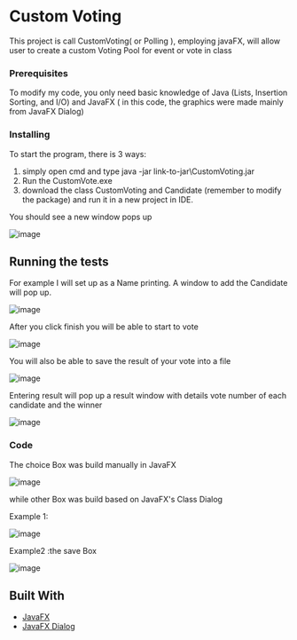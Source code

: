 # Custom Voting 

This project is call CustomVoting( or Polling ), employing javaFX, will allow user to create a custom Voting Pool for event or vote in class 

### Prerequisites

To modify my code, you only need basic knowledge of Java (Lists, Insertion Sorting, and I/O) and JavaFX ( in this code, the graphics were made mainly from JavaFX Dialog)

### Installing

To start the program, there is 3 ways:
1. simply open cmd and type java -jar link-to-jar\CustomVoting.jar
2. Run the CustomVote.exe
3. download the class CustomVoting and Candidate (remember to modify the package) and run it in a new project in IDE.

You should see a new window pops up


![image](https://user-images.githubusercontent.com/44376091/49311617-9e793d80-f4af-11e8-8fbf-d8297cc3b4c9.png)


## Running the tests

For example I will set up as a Name printing. A window to add the Candidate will pop up.

![image](https://user-images.githubusercontent.com/44376091/49333311-832f3080-f58a-11e8-9d79-6c9bda8deffa.png)

After you click finish you will be able to start to vote

![image](https://user-images.githubusercontent.com/44376091/49333324-b245a200-f58a-11e8-84bb-595bcdcbace3.png)

You will also be able to save the result of your vote into a file

![image](https://user-images.githubusercontent.com/44376091/49333327-c7bacc00-f58a-11e8-8475-b90d5bae3598.png)

Entering result will pop up a result window with details vote number of each candidate and the winner

![image](https://user-images.githubusercontent.com/44376091/49333340-0fd9ee80-f58b-11e8-8b0b-389801529c3f.png)


### Code
The choice Box was build manually in JavaFX 


![image](https://user-images.githubusercontent.com/44376091/49333350-6ba47780-f58b-11e8-8033-f1d53f455f23.png)

while other Box was build based on JavaFX's Class Dialog

Example 1: 


![image](https://user-images.githubusercontent.com/44376091/49333358-8c6ccd00-f58b-11e8-8fbc-b2ba04770574.png)


Example2 :the save Box


![image](https://user-images.githubusercontent.com/44376091/49333363-adcdb900-f58b-11e8-8b22-116750e20b44.png)




## Built With

* [JavaFX](https://docs.oracle.com/javase/8/javafx/get-started-tutorial/jfx-overview.htm)
* [JavaFX Dialog](https://docs.oracle.com/javase/8/javafx/api/javafx/scene/control/Dialog.html)


